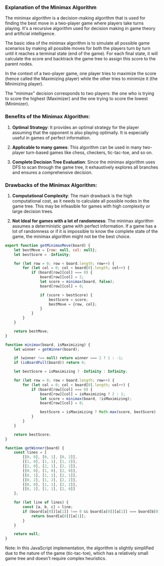 ### Explanation of the Minimax Algorithm

The minimax algorithm is a decision-making algorithm that is used for finding the best move in a two-player game where players take turns playing. It's a recursive algorithm used for decision making in game theory and artificial intelligence.

The basic idea of the minimax algorithm is to simulate all possible game scenarios by making all possible moves for both the players turn by turn until it reaches a terminal state (end of the game). For each final state, it will calculate the score and backtrack the game tree to assign this score to the parent nodes.

In the context of a two-player game, one player tries to maximize the score (hence called the Maximizing player) while the other tries to minimize it (the Minimizing player).

The "minimax" decision corresponds to two players: the one who is trying to score the highest (Maximizer) and the one trying to score the lowest (Minimizer). 

### Benefits of the Minimax Algorithm:

1. **Optimal Strategy**: It provides an optimal strategy for the player assuming that the opponent is also playing optimally. It is especially useful in games of perfect information.

2. **Applicable to many games**: This algorithm can be used in many two-player turn-based games like chess, checkers, tic-tac-toe, and so on.

3. **Complete Decision Tree Evaluation**: Since the minimax algorithm uses DFS to scan through the game tree, it exhaustively explores all branches and ensures a comprehensive decision.

### Drawbacks of the Minimax Algorithm:

1. **Computational Complexity**: The main drawback is the high computational cost, as it needs to calculate all possible nodes in the game tree. This may be infeasible for games with high complexity or large decision trees.

2. **Not Ideal for games with a lot of randomness**: The minimax algorithm assumes a deterministic game with perfect information. If a game has a lot of randomness or if it is impossible to know the complete state of the game, the minimax algorithm might not be the best choice. 


```javascript
export function getMinimaxMove(board) {
    let bestMove = {row: null, col: null};
    let bestScore = -Infinity;

    for (let row = 0; row < board.length; row++) {
        for (let col = 0; col < board[0].length; col++) {
            if (board[row][col] === 0) {
                board[row][col] = 2;
                let score = minimax(board, false);
                board[row][col] = 0;

                if (score > bestScore) {
                    bestScore = score;
                    bestMove = {row, col};
                }
            }
        }
    }

    return bestMove;
}

function minimax(board, isMaximizing) {
    let winner = getWinner(board);

    if (winner !== null) return winner === 2 ? 1 : -1;
    if (isBoardFull(board)) return 0;

    let bestScore = isMaximizing ? -Infinity : Infinity;

    for (let row = 0; row < board.length; row++) {
        for (let col = 0; col < board[0].length; col++) {
            if (board[row][col] === 0) {
                board[row][col] = isMaximizing ? 2 : 1;
                let score = minimax(board, !isMaximizing);
                board[row][col] = 0;

                bestScore = isMaximizing ? Math.max(score, bestScore) : Math.min(score, bestScore);
            }
        }
    }

    return bestScore;
}

function getWinner(board) {
    const lines = [
        [[0, 0], [0, 1], [0, 2]],
        [[1, 0], [1, 1], [1, 2]],
        [[2, 0], [2, 1], [2, 2]],
        [[0, 0], [1, 0], [2, 0]],
        [[0, 1], [1, 1], [2, 1]],
        [[0, 2], [1, 2], [2, 2]],
        [[0, 0], [1, 1], [2, 2]],
        [[0, 2], [1, 1], [2, 0]]
    ];

    for (let line of lines) {
        const [a, b, c] = line;
        if (board[a[0]][a[1]] !== 0 && board[a[0]][a[1]] === board[b[0]][b[1]] && board[a[0]][a[1]] === board[c[0]][c[1]]) {
            return board[a[0]][a[1]];
        }
    }

    return null;
}
```

Note: In this JavaScript implementation, the algorithm is slightly simplified due to the nature of the game (tic-tac-toe), which has a relatively small game tree and doesn't require complex heuristics.
